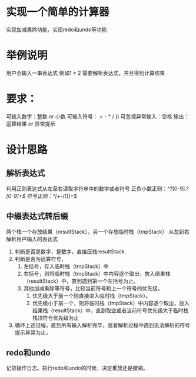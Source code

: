 # 实现一个简单的计算器
实现加减乘除功能，实现redo和undo等功能

# 举例说明
用户会输入一串表达式
例如1 + 2
需要解析表达式，并且得到计算结果

# 要求：
可输入数字：整数 or 小数 
可输入符号： + - * / ()
可忽视异常输入：空格 
输出：运算结果 or 异常提示

# 设计思路
## 解析表达式
利用正则表达式从左至右读取字符串中的数字或者符号
正负小数正则：^?[0-9]*\.?[0-9]+$
符号正则：^[+-*/()]+$

## 中缀表达式转后缀
两个栈一个存放结果（resultStack），另一个存放临时栈（tmpStack）
从左到右解析用户输入的表达式
1. 判断是否是数字，是数字，直接压栈resultStack
2. 判断是否为运算符号，
   1. 左括号，存入临时栈（tmpStack）中
   2. 右括号，则将临时栈（tmpStack）中内容逐个取出，放入结果栈（resultStack）中，直到遇到第一个左括号为止。
   3. 其他加减乘除等符号，比较当前符号和上一个符号的优先级，
      1. 优先级大于前一个则直接进入临时栈（tmpStack）。
      2. 优先级小于前一个，则将临时栈（tmpStack）中内容逐个取出，放入结果栈（resultStack）中，直到取空或者当前符号优先级大于临时栈栈顶符号优先级为止
3. 循环上述过程，直到所有输入解析完毕，或者解析过程中遇到无法解析的符号提示异常为止。

## redo和undo
记录操作日志。执行redo和undo的时候，决定重放还是撤销。
